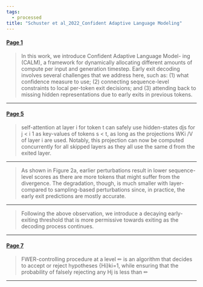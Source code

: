 ```yaml
---
tags:
  - processed
title: "Schuster et al_2022_Confident Adaptive Language Modeling"
---
```


#### [Page 1](highlights://Schuster%20et%20al_2022_Confident%20Adaptive%20Language%20Modeling#page=1)

> In this work, we introduce Confident Adaptive Language Model-
> ing (CALM), a framework for dynamically allocating different
> amounts of compute per input and generation timestep. Early exit
> decoding involves several challenges that we address here, such
> as: (1) what confidence measure to use; (2) connecting
> sequence-level constraints to local per-token exit decisions;
> and (3) attending back to missing hidden representations due to
> early exits in previous tokens.

***

#### [Page 5](highlights://Schuster%20et%20al_2022_Confident%20Adaptive%20Language%20Modeling#page=5)

> self-attention at layer i for token t can safely use
> hidden-states djs for j < i 1 as key-values of tokens s < t,
> as long as the projections WKi /V of layer i are used. Notably,
> this projection can now be computed concurrently for all skipped
> layers as they all use the same d from the exited layer.

***

> As shown in Figure 2a, earlier perturbations result in lower
> sequence-level scores as there are more tokens that might suffer
> from the divergence. The degradation, though, is much smaller
> with layer- compared to sampling-based perturbations since, in
> practice, the early exit predictions are mostly accurate.

***

> Following the above observation, we introduce a decaying
> early-exiting threshold that is more permissive towards exiting
> as the decoding process continues.

***

#### [Page 7](highlights://Schuster%20et%20al_2022_Confident%20Adaptive%20Language%20Modeling#page=7)

> FWER-controlling procedure at a level ✏ is an algorithm that
> decides to accept or reject hypotheses {Hi}ki=1, while ensuring
> that the probability of falsely rejecting any Hj is less than ✏

***

